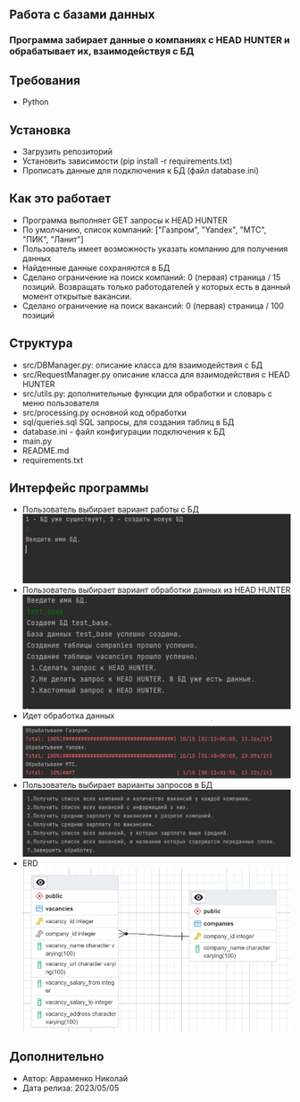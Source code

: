 ## Работа с базами данных 
### Программа забирает данные о компаниях с HEAD HUNTER и обрабатывает их, взаимодействуя с БД
## Требования
* Python
## Установка
* Загрузить репозиторий
* Установить зависимости (pip install -r requirements.txt)
* Прописать данные для подключения к БД (файл database.ini)
## Как это работает
* Программа выполняет GET запросы к HEAD HUNTER
* По умолчанию, список компаний: ["Газпром", "Yandex", "МТС", "ПИК", "Ланит"]
* Пользователь имеет возможность указать компанию для получения данных
* Найденные данные сохраняются в БД
* Сделано ограничение на поиск компаний: 0 (первая) страница / 15 позиций. Возвращать только работодателей у которых есть в данный момент открытые вакансии.
* Сделано ограничение на поиск вакансий: 0 (первая) страница / 100 позиций

## Структура
* src/DBManager.py: описание класса для взаимодействия с БД
* src/RequestManager.py описание класса для взаимодействия с HEAD HUNTER
* src/utils.py: дополнительные функции для обработки и словарь с меню пользователя
* src/processing.py основной код обработки
* sql/queries.sql SQL запросы, для создания таблиц в БД
* database.ini - файл конфигурации подключения к БД
* main.py
* README.md
* requirements.txt
## Интерфейс программы
* Пользователь выбирает вариант работы с БД
![img_5.png](images/img_5.png)
* Пользователь выбирает вариант обработки данных из HEAD HUNTER
![img_2.png](images/img_2.png)
* Идет обработка данных
![img.png](images/img.png)
* Пользователь выбирает варианты запросов в БД
![img_3.png](images/img_3.png)
* ERD 
![img_4.png](images/img_4.png)
## Дополнительно
* Автор: Авраменко Николай
* Дата релиза: 2023/05/05
